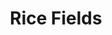 ---
title: Rice Fields
category: blog
lat: 18.63433
lng: 98.66267
image: https://s3-us-west-2.amazonaws.com/travels2013/2014-01-10 21:56:26 PST.jpg
observation: 20140110215626PST
---